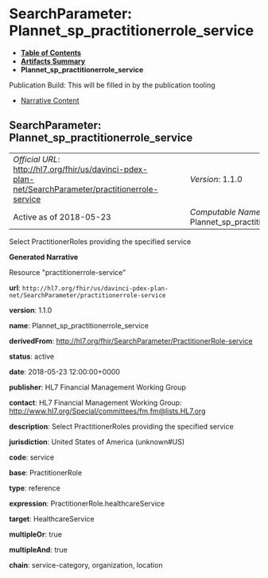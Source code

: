 # SearchParameter: Plannet\_sp\_practitionerrole\_service

* [**Table of Contents**](toc.html)
* [**Artifacts Summary**](artifacts.html)
* **Plannet\_sp\_practitionerrole\_service**

Publication Build: This will be filled in by the publication tooling

* [Narrative Content](#)

## SearchParameter: Plannet\_sp\_practitionerrole\_service

|  |  |  |  |  |
| --- | --- | --- | --- | --- |
| *Official URL*: http://hl7.org/fhir/us/davinci-pdex-plan-net/SearchParameter/practitionerrole-service | | | | *Version*: 1.1.0 |
| Active as of 2018-05-23 | | | | *Computable Name*: Plannet\_sp\_practitionerrole\_service |

Select PractitionerRoles providing the specified service

**Generated Narrative**

Resource "practitionerrole-service"

**url**: `http://hl7.org/fhir/us/davinci-pdex-plan-net/SearchParameter/practitionerrole-service`

**version**: 1.1.0

**name**: Plannet\_sp\_practitionerrole\_service

**derivedFrom**: <http://hl7.org/fhir/SearchParameter/PractitionerRole-service>

**status**: active

**date**: 2018-05-23 12:00:00+0000

**publisher**: HL7 Financial Management Working Group

**contact**: HL7 Financial Management Working Group: <http://www.hl7.org/Special/committees/fm>,[fm@lists.HL7.org](mailto:fm@lists.HL7.org)

**description**: Select PractitionerRoles providing the specified service

**jurisdiction**: United States of America  (unknown#US)

**code**: service

**base**: PractitionerRole

**type**: reference

**expression**: PractitionerRole.healthcareService

**target**: HealthcareService

**multipleOr**: true

**multipleAnd**: true

**chain**: service-category, organization, location